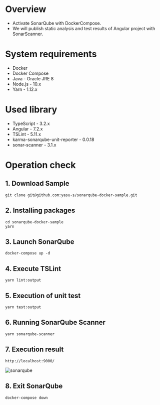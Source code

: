 # Overview

* Activate SonarQube with DockerCompose.
* We will publish static analysis and test results of Angular project with SonarScanner.

# System requirements

* Docker
* Docker Compose 
* Java - Oracle JRE 8
* Node.js - 10.x
* Yarn - 1.12.x

# Used library

* TypeScript - 3.2.x
* Angular - 7.2.x
* TSLint - 5.11.x
* karma-sonarqube-unit-reporter - 0.0.18
* sonar-scanner - 3.1.x

# Operation check

## 1. Download Sample

```
git clone git@github.com:yasu-s/sonarqube-docker-sample.git
```

## 2. Installing packages  

```
cd sonarqube-docker-sample
yarn
```

## 3. Launch SonarQube  

```
docker-compose up -d
```

## 4. Execute TSLint

```
yarn lint:output
```

## 5. Execution of unit test

```
yarn test:output
```

## 6. Running SonarQube Scanner

```
yarn sonarqube-scanner
```

## 7. Execution result

`http://localhost:9000/`

![sonarqube](https://user-images.githubusercontent.com/2668146/52160820-58cf3000-26ff-11e9-8903-958e7f502f58.png)

## 8. Exit SonarQube

```
docker-compose down
```
